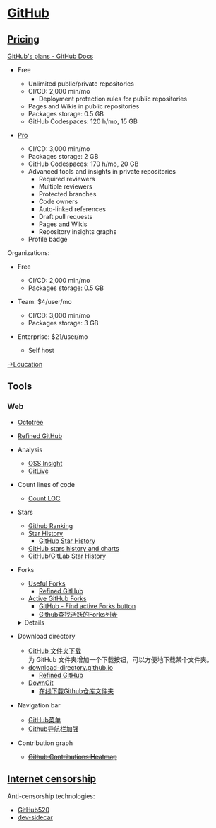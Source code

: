 # [GitHub](https://github.com/)
## [Pricing](https://github.com/pricing)
[GitHub's plans - GitHub Docs](https://docs.github.com/en/get-started/learning-about-github/githubs-plans)

- Free
  - Unlimited public/private repositories
  - CI/CD: 2,000 min/mo
    - Deployment protection rules for public repositories
  - Pages and Wikis in public repositories
  - Packages storage: 0.5 GB
  - GitHub Codespaces: 120 h/mo, 15 GB

- [Pro](https://docs.github.com/en/github/getting-started-with-github/githubs-products#github-pro)
  - CI/CD: 3,000 min/mo
  - Packages storage: 2 GB
  - GitHub Codespaces: 170 h/mo, 20 GB
  - Advanced tools and insights in private repositories
    - Required reviewers
    - Multiple reviewers
    - Protected branches
    - Code owners
    - Auto-linked references
    - Draft pull requests
    - Pages and Wikis
    - Repository insights graphs
  - Profile badge

Organizations:
- Free
  - CI/CD: 2,000 min/mo
  - Packages storage: 0.5 GB

- Team: $4/user/mo
  - CI/CD: 3,000 min/mo
  - Packages storage: 3 GB

- Enterprise: $21/user/mo
  - Self host

[→Education](Education.md)

## Tools
### Web
- [Octotree](https://www.octotree.io/)
- [Refined GitHub](https://github.com/refined-github/refined-github)
- Analysis
  - [OSS Insight](https://ossinsight.io/)
  - [GitLive](https://www.gitlive.net/)
- Count lines of code
  - [Count LOC](https://codetabs.com/count-loc/count-loc-online.html)
- Stars
  - [Github Ranking](https://github.com/EvanLi/Github-Ranking)
  - [Star History](https://github.com/bytebase/star-history)
    - [GitHub Star History](https://star-history.com/)
  - [GitHub stars history and charts](https://stars.przemeknowak.com/)
  - [GitHub/GitLab Star History](https://codetabs.com/github-stars/github-star-history.html)
- Forks
  - [Useful Forks](https://useful-forks.github.io/)
    - [Refined GitHub](https://github.com/refined-github/refined-github#repositories)
  - [Active GitHub Forks](https://techgaun.github.io/active-forks/index.html)
    - [GitHub - Find active Forks button](https://greasyfork.org/zh-CN/scripts/397171-github-find-active-forks-button)
    - ~~[Github查找活跃的Forks列表](https://greasyfork.org/zh-CN/scripts/429795-github-find-active-forks)~~
  
  <details>

  - [Github Active Forks](https://github.com/yashx/github-active-forks)  
    Chrome Extension that adds an active forks section on a Github Repository Page.
  - [Github Find Active Forks [Embeded Edition]](https://greasyfork.org/zh-CN/scripts/429483-github-find-active-forks-embeded-edition)  
    Limit the display for 100 forks.
  - ~~[GitHub Your Fork](https://greasyfork.org/zh-CN/scripts/12142-github-your-fork)~~

  </details>
- Download directory
  - [GitHub 文件夹下载](https://greasyfork.org/zh-CN/scripts/434592-github-%E6%96%87%E4%BB%B6%E5%A4%B9%E4%B8%8B%E8%BD%BD)  
    为 GitHub 文件夹增加一个下载按钮，可以方便地下载某个文件夹。
  - [download-directory.github.io](https://download-directory.github.io/)
    - [Refined GitHub](https://github.com/refined-github/refined-github#file-management)
  - [DownGit](https://downgit.github.io/)
    - [在线下载Github仓库文件夹](https://greasyfork.org/zh-CN/scripts/411834-download-github-repo-sub-folder)
- Navigation bar
  - [GitHub菜单](https://greasyfork.org/zh-CN/scripts/398004-github%E8%8F%9C%E5%8D%95)
  - [Github导航栏加强](https://greasyfork.org/zh-CN/scripts/382665-github%E5%AF%BC%E8%88%AA%E6%A0%8F%E5%8A%A0%E5%BC%BA)
- Contribution graph
  - ~~[Github Contributions Heatmap](https://greasyfork.org/zh-CN/scripts/4941-github-contributions-heatmap)~~

## [Internet censorship](https://github.com/Chaoses-Ib/Networks/blob/main/Internet/Censorship/README.md)
Anti-censorship technologies:
- [GitHub520](https://github.com/521xueweihan/GitHub520)
- [dev-sidecar](https://github.com/docmirror/dev-sidecar)